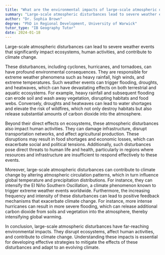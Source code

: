 ```yaml
---
title: "What are the environmental impacts of large-scale atmospheric disturbances?"
summary: "Large-scale atmospheric disturbances lead to severe weather events, affecting ecosystems and human activities while also contributing to climate change."
author: "Dr. Sophia Brown"
degree: "PhD in Regional Development, University of Warwick"
tutor_type: "IB Geography Tutor"
date: 2024-01-18
---
```


Large-scale atmospheric disturbances can lead to severe weather events that significantly impact ecosystems, human activities, and contribute to climate change.

These disturbances, including cyclones, hurricanes, and tornadoes, can have profound environmental consequences. They are responsible for extreme weather phenomena such as heavy rainfall, high winds, and extreme temperatures. Such weather events can trigger flooding, droughts, and heatwaves, which can have devastating effects on both terrestrial and aquatic ecosystems. For example, heavy rainfall and subsequent flooding can erode soil and wash away vegetation, disrupting habitats and food webs. Conversely, droughts and heatwaves can lead to water shortages and elevate the risk of wildfires, which not only destroy habitats but also release substantial amounts of carbon dioxide into the atmosphere.

Beyond their direct effects on ecosystems, these atmospheric disturbances also impact human activities. They can damage infrastructure, disrupt transportation networks, and affect agricultural production. These disruptions may result in food shortages and economic losses, which can exacerbate social and political tensions. Additionally, such disturbances pose direct threats to human life and health, particularly in regions where resources and infrastructure are insufficient to respond effectively to these events.

Moreover, large-scale atmospheric disturbances can contribute to climate change by altering atmospheric circulation patterns, which in turn influence global temperature and precipitation distributions. For instance, they can intensify the El Niño Southern Oscillation, a climate phenomenon known to trigger extreme weather events worldwide. Furthermore, the increasing frequency and intensity of these disturbances can lead to positive feedback mechanisms that exacerbate climate change. For instance, more intense hurricanes can result in more severe flooding, which can release additional carbon dioxide from soils and vegetation into the atmosphere, thereby intensifying global warming.

In conclusion, large-scale atmospheric disturbances have far-reaching environmental impacts. They disrupt ecosystems, affect human activities, and contribute to climate change. Understanding these impacts is essential for developing effective strategies to mitigate the effects of these disturbances and adapt to an evolving climate.
    